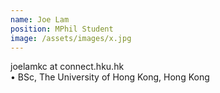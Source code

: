 ```yaml
---
name: Joe Lam  
position: MPhil Student  
image: /assets/images/x.jpg  
---
```

joelamkc at connect.hku.hk  
• BSc, The University of Hong Kong, Hong Kong  
